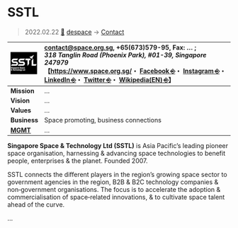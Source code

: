 # SSTL
> 2022.02.22 [🚀](../../index/index.md) [despace](../index.md) → [Contact](../contact.md)

|[![](../f/contact/s/sstl_logo1_thumb.webp)](../f/contact/s/sstl_logo1.webp)|<contact@space.org.sg>, +65(673)579-95, Fax: … ;<br> *318 Tanglin Road (Phoenix Park), #01-39, Singapore 247979*<br> 【<https://www.space.org.sg/>・ [Facebook ⎆](https://www.facebook.com/SingaporeSpace/)・ [Instagram ⎆](https://instagram.com/sg_space/)・ [LinkedIn ⎆](https://www.linkedin.com/company/singaporespace)・ [Twitter ⎆](https://twitter.com/SingaporeSpace)・ [Wikipedia(EN) ⎆](https://en.wikipedia.org/wiki/Singapore_Space_and_Technology_Ltd)】|
|:--|:--|
|**Mission**|…|
|**Vision**|…|
|**Values**|…|
|**Business**|Space promoting, business connections|
|**[MGMT](../mgmt.md)**|…|

**Singapore Space & Technology Ltd (SSTL)** is Asia Pacific’s leading pioneer space organisation, harnessing & advancing space technologies to benefit people, enterprises & the planet. Founded 2007.

SSTL connects the different players in the region’s growing space sector to government agencies in the region, B2B & B2C technology companies & non‑government organisations. The focus is to accelerate the adoption & commercialisation of space‑related innovations, & to cultivate space talent ahead of the curve.

<p style="page-break-after:always"> </p>

…

